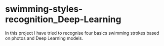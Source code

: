 # swimming-styles-recognition_Deep-Learning
In this project I have tried to recognise four basics swimming strokes based on photos and Deep Learning models.
